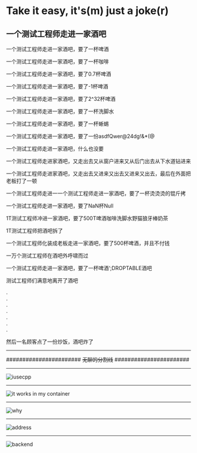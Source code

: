 # Take it easy, it's(m) just a joke(r)

## 一个测试工程师走进一家酒吧


一个测试工程师走进一家酒吧，要了一杯啤酒

一个测试工程师走进一家酒吧，要了一杯咖啡

一个测试工程师走进一家酒吧，要了0.7杯啤酒

一个测试工程师走进一家酒吧，要了-1杯啤酒

一个测试工程师走进一家酒吧，要了2^32杯啤酒

一个测试工程师走进一家酒吧，要了一杯洗脚水

一个测试工程师走进一家酒吧，要了一杯蜥蜴

一个测试工程师走进一家酒吧，要了一份asdfQwer@24dg!&*(@

一个测试工程师走进一家酒吧，什么也没要

一个测试工程师走进家酒吧，又走出去又从窗户进来又从后门出去从下水道钻进来

一个测试工程师走进家酒吧，又走出去又进来又出去又进来又出去，最后在外面把老板打了一顿

一个测试工程师走进一一个测试工程师走进一家酒吧，要了一杯烫烫烫的锟斤拷

一个测试工程师走进一家酒吧，要了NaN杯Null

1T测试工程师冲进一家酒吧，要了500T啤酒咖啡洗脚水野猫狼牙棒奶茶

1T测试工程师把酒吧拆了

一个测试工程师化装成老板走进一家酒吧，要了500杯啤酒，并且不付钱

一万个测试工程师在酒吧外呼啸而过

一个测试工程师走进一家酒吧，要了一杯啤酒‘;DROPTABLE酒吧

测试工程师们满意地离开了酒吧

.  
.  
.  
.  
.  
.  
.  

然后一名顾客点了一份炒饭，酒吧炸了



-------
#######################
~~无聊的分割线~~
#######################

-------------

![iusecpp](../img/iusecpp.jpg)

----------

![it works in my container](../img/v2-72b4f54812d46569beb66ec159ad795e_720w.webp)

-----------

![why](../img/v2-9323a81c482d136fb5da7e1c6fb2c32a_720w.png)

---------------

![address](../img/v2-d02bfb0761e988f5bf02e1e7f6e11f4f_720w.webp)

----------------

![backend](../img/backend.jpg)
